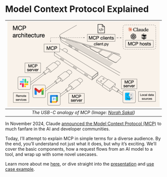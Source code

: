 # Model Context Protocol Explained
| ![MCP analogy](image.png) | 
|:--:| 
| *The USB-C analogy of MCP (Image: [Norah Sakal](https://norahsakal.com/blog/mcp-vs-api-model-context-protocol-explained/))* |

In November 2024, Claude [announced the Model Context Protocol (MCP)](https://www.anthropic.com/news/model-context-protocol) to much fanfare in the AI and developer communities.

Today, I’ll attempt to explain MCP in simple terms for a diverse audience. By the end, you’ll understand not just what it does, but why it’s exciting. We’ll cover the basic components, how a request flows from an AI model to a tool, and wrap up with some novel usecases.

Learn more about me [here](about.md), or dive straight into the [presentation](presentation.md) and [use case example](example.md).
